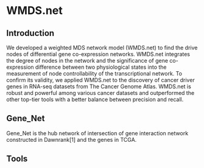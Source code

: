 # WMDS.net

## Introduction

We developed a weighted MDS network model (WMDS.net) to find the drive nodes of differential gene co-expression networks. WMDS.net integrates the degree of nodes in the network and the significance of gene co-expression difference between two physiological states into the measurement of node controllability of the transcriptional network. To confirm its validity, we applied WMDS.net to the discovery of cancer driver genes in RNA-seq datasets from The Cancer Genome Atlas. WMDS.net is robust and powerful among various cancer datasets and outperformed the other top-tier tools with a better balance between precision and recall. 

## Gene_Net

Gene_Net is the hub network of intersection of gene interaction network constructed in Dawnrank[1] and the genes in TCGA.

## Tools

